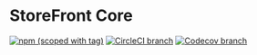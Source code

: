 # StoreFront Core

[![npm (scoped with tag)](https://img.shields.io/npm/v/@storefront/core.svg?style=flat-square)]()
[![CircleCI branch](https://img.shields.io/circleci/project/github/groupby/storefront-core/master.svg?style=flat-square)]()
[![Codecov branch](https://img.shields.io/codecov/c/github/groupby/storefront-core/master.svg?style=flat-square)]()
